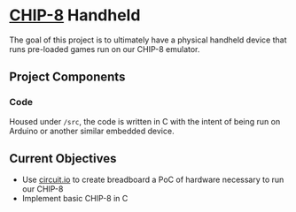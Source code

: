 # [CHIP-8](https://en.wikipedia.org/wiki/CHIP-8) Handheld

The goal of this project is to ultimately have a physical handheld device that runs pre-loaded games run on our CHIP-8 emulator. 

## Project Components

### Code 
Housed under `/src`, the code is written in C with the intent of being run on Arduino or another similar embedded device.


## Current Objectives
- Use [circuit.io](https://www.circuito.io/) to create breadboard a PoC of hardware necessary to run our CHIP-8
- Implement basic CHIP-8 in C